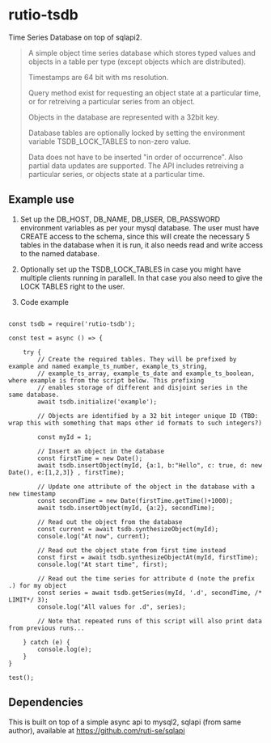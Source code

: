 # rutio-tsdb
Time Series Database on top of sqlapi2.

>
> A simple object time series database which stores typed values and objects in a table per type (except objects which are distributed).
>
> Timestamps are 64 bit with ms resolution.
>
> Query method exist for requesting an object state at a particular time, or for retreiving a particular series from an object.
>
> Objects in the database are represented with a 32bit key.
>
> Database tables are optionally locked by setting the environment variable TSDB_LOCK_TABLES to non-zero value.
>
> Data does not have to be inserted "in order of occurrence". Also partial data updates are supported.
> The API includes retreiving a particular series, or objects state at a particular time.
> 

## Example use

1. Set up the DB_HOST, DB_NAME, DB_USER, DB_PASSWORD environment variables as per your mysql database.
The user must have CREATE access to the schema, since this will create the necessary 5 tables in the database when it is run, it also needs read and write access to the named database.

2. Optionally set up the TSDB_LOCK_TABLES in case you might have multiple clients running in parallell. 
In that case you also need to give the LOCK TABLES right to the user.

3. Code example

```

const tsdb = require('rutio-tsdb');

const test = async () => {

    try {
        // Create the required tables. They will be prefixed by example and named example_ts_number, example_ts_string, 
        // example_ts_array, example_ts_date and example_ts_boolean, where example is from the script below. This prefixing
        // enables storage of different and disjoint series in the same database.
        await tsdb.initialize('example'); 

        // Objects are identified by a 32 bit integer unique ID (TBD: wrap this with something that maps other id formats to such integers?)

        const myId = 1;

        // Insert an object in the database
        const firstTime = new Date();
        await tsdb.insertObject(myId, {a:1, b:"Hello", c: true, d: new Date(), e:[1,2,3]} , firstTime);

        // Update one attribute of the object in the database with a new timestamp
        const secondTime = new Date(firstTime.getTime()+1000);
        await tsdb.insertObject(myId, {a:2}, secondTime);

        // Read out the object from the database
        const current = await tsdb.synthesizeObject(myId);
        console.log("At now", current);

        // Read out the object state from first time instead
        const first = await tsdb.synthesizeObjectAt(myId, firstTime);
        console.log("At start time", first);

        // Read out the time series for attribute d (note the prefix .) for my object
        const series = await tsdb.getSeries(myId, '.d', secondTime, /* LIMIT*/ 3);
        console.log("All values for .d", series);

        // Note that repeated runs of this script will also print data from previous runs...

    } catch (e) {
        console.log(e);
    }
}

test();

```

## Dependencies

This is built on top of a simple async api to mysql2, sqlapi (from same author), available at https://github.com/ruti-se/sqlapi


